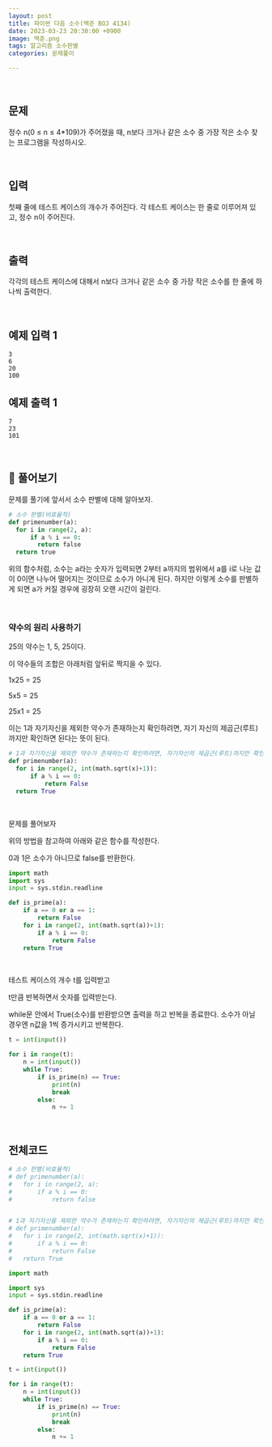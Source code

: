 ```yaml
---
layout: post
title: 파이썬 다음 소수(백준 BOJ 4134)
date: 2023-03-23 20:30:00 +0900
image: 백준.png
tags: 알고리즘 소수판별
categories: 문제풀이

---
```


<br>

## 문제

정수 n(0 ≤ n ≤ 4*109)가 주어졌을 때, n보다 크거나 같은 소수 중 가장 작은 소수 찾는 프로그램을 작성하시오.

<br>

## 입력

첫째 줄에 테스트 케이스의 개수가 주어진다. 각 테스트 케이스는 한 줄로 이루어져 있고, 정수 n이 주어진다.

<br>

## 출력

각각의 테스트 케이스에 대해서 n보다 크거나 같은 소수 중 가장 작은 소수를 한 줄에 하나씩 출력한다.

<br>

## 예제 입력 1

```
3
6
20
100
```

## 예제 출력 1

```
7
23
101
```

<br>

## 📝 풀어보기

문제를 풀기에 앞서서 소수 판별에 대해 알아보자.

``` python
# 소수 판별(비효율적)
def primenumber(a):
  for i in range(2, a):
      if a % i == 0:
        return false
  return true
```

위의 함수처럼, 소수는 a라는 숫자가 입력되면 2부터 a까지의 범위에서 a를 i로 나눈 값이 0이면 나누어 떨어지는 것이므로 소수가 아니게 된다. 하지만 이렇게 소수를 판별하게 되면 a가 커질 경우에 굉장히 오랜 시간이 걸린다.

<br>

### 약수의 원리 사용하기

25의 약수는 1, 5, 25이다.

이 약수들의 조합은 아래처럼 앞뒤로 짝지을 수 있다.

1x25 = 25

5x5 = 25

25x1 = 25

이는 1과 자기자신을 제외한 약수가 존재하는지 확인하려면, 자기 자신의 제곱근(루트)까지만 확인하면 된다는 뜻이 된다.

``` python
# 1과 자기자신을 제외한 약수가 존재하는지 확인하려면, 자기자신의 제곱근(루트)까지만 확인
def primenumber(a):
  for i in range(2, int(math.sqrt(x)+1)):
      if a % i == 0:
          return False
  return True
```

<br>

문제를 풀어보자

위의 방법을 참고하여 아래와 같은 함수를 작성한다.

0과 1은 소수가 아니므로 false를 반환한다.

``` python
import math
import sys
input = sys.stdin.readline

def is_prime(a):
    if a == 0 or a == 1:
        return False
    for i in range(2, int(math.sqrt(a))+1):
        if a % i == 0:
            return False
    return True
```

<br>

테스트 케이스의 개수 t를 입력받고

t만큼 반복하면서 숫자를 입력받는다.

while문 안에서 True(소수)를 반환받으면 출력을 하고 반복을 종료한다. 소수가 아닐 경우엔 n값을 1씩 증가시키고 반복한다.

``` python
t = int(input())

for i in range(t):
    n = int(input())
    while True:
        if is_prime(n) == True:
            print(n)
            break
        else:
            n += 1
```

<br>

## 전체코드

``` python
# 소수 판별(비효율적)
# def primenumber(a):
#   for i in range(2, a):
#       if a % i == 0:
#           return false


# 1과 자기자신을 제외한 약수가 존재하는지 확인하려면, 자기자신의 제곱근(루트)까지만 확인하면 된다
# def primenumber(a):
#   for i in range(2, int(math.sqrt(x)+1)):
#       if a % i == 0:
#           return False
#   return True

import math

import sys
input = sys.stdin.readline

def is_prime(a):
    if a == 0 or a == 1:
        return False
    for i in range(2, int(math.sqrt(a))+1):
        if a % i == 0:
            return False
    return True

t = int(input())

for i in range(t):
    n = int(input())
    while True:
        if is_prime(n) == True:
            print(n)
            break
        else:
            n += 1
```

